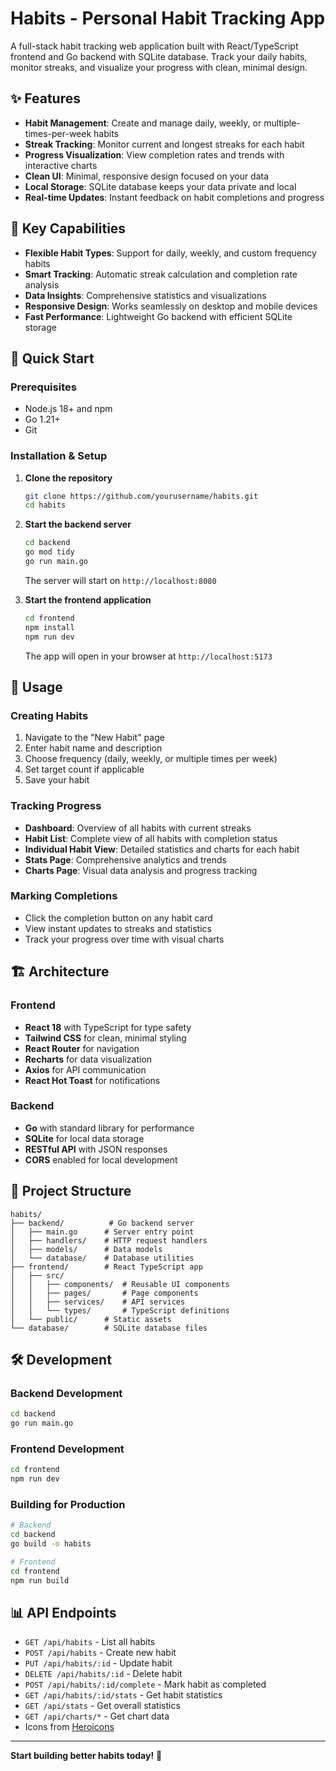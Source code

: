 # Habits - Personal Habit Tracking App

A full-stack habit tracking web application built with React/TypeScript frontend and Go backend with SQLite database. Track your daily habits, monitor streaks, and visualize your progress with clean, minimal design.

## ✨ Features

- **Habit Management**: Create and manage daily, weekly, or multiple-times-per-week habits
- **Streak Tracking**: Monitor current and longest streaks for each habit
- **Progress Visualization**: View completion rates and trends with interactive charts
- **Clean UI**: Minimal, responsive design focused on your data
- **Local Storage**: SQLite database keeps your data private and local
- **Real-time Updates**: Instant feedback on habit completions and progress

## 🎯 Key Capabilities

- **Flexible Habit Types**: Support for daily, weekly, and custom frequency habits
- **Smart Tracking**: Automatic streak calculation and completion rate analysis
- **Data Insights**: Comprehensive statistics and visualizations
- **Responsive Design**: Works seamlessly on desktop and mobile devices
- **Fast Performance**: Lightweight Go backend with efficient SQLite storage

## 🚀 Quick Start

### Prerequisites
- Node.js 18+ and npm
- Go 1.21+
- Git

### Installation & Setup

1. **Clone the repository**
   ```bash
   git clone https://github.com/yourusername/habits.git
   cd habits
   ```

2. **Start the backend server**
   ```bash
   cd backend
   go mod tidy
   go run main.go
   ```
   The server will start on `http://localhost:8080`

3. **Start the frontend application**
   ```bash
   cd frontend
   npm install
   npm run dev
   ```
   The app will open in your browser at `http://localhost:5173`

## 📱 Usage

### Creating Habits
1. Navigate to the "New Habit" page
2. Enter habit name and description
3. Choose frequency (daily, weekly, or multiple times per week)
4. Set target count if applicable
5. Save your habit

### Tracking Progress
- **Dashboard**: Overview of all habits with current streaks
- **Habit List**: Complete view of all habits with completion status
- **Individual Habit View**: Detailed statistics and charts for each habit
- **Stats Page**: Comprehensive analytics and trends
- **Charts Page**: Visual data analysis and progress tracking

### Marking Completions
- Click the completion button on any habit card
- View instant updates to streaks and statistics
- Track your progress over time with visual charts

## 🏗️ Architecture

### Frontend
- **React 18** with TypeScript for type safety
- **Tailwind CSS** for clean, minimal styling
- **React Router** for navigation
- **Recharts** for data visualization
- **Axios** for API communication
- **React Hot Toast** for notifications

### Backend
- **Go** with standard library for performance
- **SQLite** for local data storage
- **RESTful API** with JSON responses
- **CORS** enabled for local development

## 📁 Project Structure
```
habits/
├── backend/          # Go backend server
│   ├── main.go      # Server entry point
│   ├── handlers/    # HTTP request handlers
│   ├── models/      # Data models
│   └── database/    # Database utilities
├── frontend/        # React TypeScript app
│   ├── src/
│   │   ├── components/  # Reusable UI components
│   │   ├── pages/       # Page components
│   │   ├── services/    # API services
│   │   └── types/       # TypeScript definitions
│   └── public/      # Static assets
└── database/        # SQLite database files
```

## 🛠️ Development

### Backend Development
```bash
cd backend
go run main.go
```

### Frontend Development
```bash
cd frontend
npm run dev
```

### Building for Production
```bash
# Backend
cd backend
go build -o habits

# Frontend
cd frontend
npm run build
```

## 📊 API Endpoints

- `GET /api/habits` - List all habits
- `POST /api/habits` - Create new habit
- `PUT /api/habits/:id` - Update habit
- `DELETE /api/habits/:id` - Delete habit
- `POST /api/habits/:id/complete` - Mark habit as completed
- `GET /api/habits/:id/stats` - Get habit statistics
- `GET /api/stats` - Get overall statistics
- `GET /api/charts/*` - Get chart data
- Icons from [Heroicons](https://heroicons.com/)

---

**Start building better habits today!** 🎯
